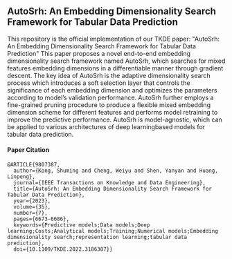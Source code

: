 ## AutoSrh: An Embedding Dimensionality  Search Framework for Tabular Data Prediction

This repository is the official implementation of our TKDE paper: "AutoSrh: An Embedding Dimensionality  Search Framework for Tabular Data Prediction"
This paper proposes a novel end-to-end embedding dimensionality search framework named AutoSrh, which searches for mixed features embedding dimensions in a differentiable manner through gradient descent.
The key idea of AutoSrh is the adaptive dimensionality search process which introduces a soft selection layer that controls the significance of each embedding dimension and optimizes the parameters according to model’s validation performance. AutoSrh further
employs a fine-grained pruning procedure to produce a flexible mixed embedding dimension scheme for different features and performs model retraining to improve the predictive performance. AutoSrh is model-agnostic, which can be applied to various architectures of deep learningbased
models for tabular data prediction.



#### Paper Citation

```
@ARTICLE{9807387,
  author={Kong, Shuming and Cheng, Weiyu and Shen, Yanyan and Huang, Linpeng},
  journal={IEEE Transactions on Knowledge and Data Engineering}, 
  title={AutoSrh: An Embedding Dimensionality Search Framework for Tabular Data Prediction}, 
  year={2023},
  volume={35},
  number={7},
  pages={6673-6686},
  keywords={Predictive models;Data models;Deep learning;Costs;Analytical models;Training;Numerical models;Embedding dimensionality search;representation learning;tabular data prediction},
  doi={10.1109/TKDE.2022.3186387}}
```

